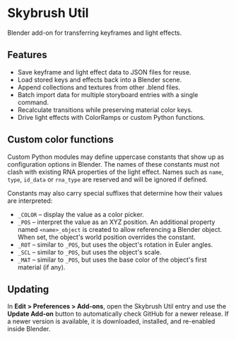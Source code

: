 # Skybrush Util

Blender add-on for transferring keyframes and light effects.

## Features

- Save keyframe and light effect data to JSON files for reuse.
- Load stored keys and effects back into a Blender scene.
- Append collections and textures from other .blend files.
- Batch import data for multiple storyboard entries with a single command.
- Recalculate transitions while preserving material color keys.
- Drive light effects with ColorRamps or custom Python functions.

## Custom color functions

Custom Python modules may define uppercase constants that show up as
configuration options in Blender. The names of these constants must not clash
with existing RNA properties of the light effect. Names such as `name`, `type`,
`id_data` or `rna_type` are reserved and will be ignored if defined.

Constants may also carry special suffixes that determine how their values are
interpreted:

- `_COLOR` – display the value as a color picker.
- `_POS` – interpret the value as an XYZ position. An additional property
  named `<name>_object` is created to allow referencing a Blender object. When
  set, the object's world position overrides the constant.
- `_ROT` – similar to `_POS`, but uses the object's rotation in Euler angles.
- `_SCL` – similar to `_POS`, but uses the object's scale.
- `_MAT` – similar to `_POS`, but uses the base color of the object's first
  material (if any).

## Updating

In **Edit > Preferences > Add-ons**, open the Skybrush Util entry and use the
**Update Add-on** button to automatically check GitHub for a newer release. If a
newer version is available, it is downloaded, installed, and re-enabled inside
Blender.
